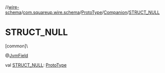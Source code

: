 //[wire-schema](../../../../index.md)/[com.squareup.wire.schema](../../index.md)/[ProtoType](../index.md)/[Companion](index.md)/[STRUCT_NULL](-s-t-r-u-c-t_-n-u-l-l.md)

# STRUCT_NULL

[common]\

@[JvmField](https://kotlinlang.org/api/latest/jvm/stdlib/kotlin.jvm/-jvm-field/index.html)

val [STRUCT_NULL](-s-t-r-u-c-t_-n-u-l-l.md): [ProtoType](../index.md)

